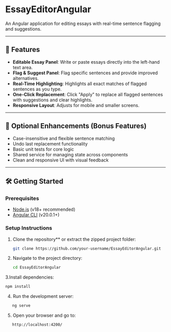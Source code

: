 # EssayEditorAngular

An Angular application for editing essays with real-time sentence flagging and suggestions.

---

## 🚀 Features

- **Editable Essay Panel**: Write or paste essays directly into the left-hand text area.
- **Flag & Suggest Panel**: Flag specific sentences and provide improved alternatives.
- **Real-Time Highlighting**: Highlights all exact matches of flagged sentences as you type.
- **One-Click Replacement**: Click "Apply" to replace all flagged sentences with suggestions and clear highlights.
- **Responsive Layout**: Adjusts for mobile and smaller screens.

---

## 🔧 Optional Enhancements (Bonus Features)

- Case-insensitive and flexible sentence matching
- Undo last replacement functionality
- Basic unit tests for core logic
- Shared service for managing state across components
- Clean and responsive UI with visual feedback

---

## 🛠️ Getting Started

### Prerequisites

- [Node.js](https://nodejs.org/) (v18+ recommended)
- [Angular CLI](https://angular.io/cli) (v20.0.1+)

### Setup Instructions

1. Clone the repository** or extract the zipped project folder:
   ```bash
   git clone https://github.com/your-username/EssayEditorAngular.git
2. Navigate to the project directory:
   ```bash
   cd EssayEditorAngular
3.Install dependencies:
   ```bash
  npm install
```
4. Run the development server:
```bash
   ng serve
```
5. Open your browser and go to:
```bash
   http://localhost:4200/
```
